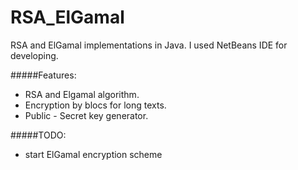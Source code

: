 RSA_ElGamal
===========

RSA and ElGamal implementations in Java.
I used NetBeans IDE for developing.

#####Features:
* RSA and Elgamal algorithm. 
* Encryption by blocs for long texts.
* Public - Secret key generator.

#####TODO:

* start ElGamal encryption scheme


